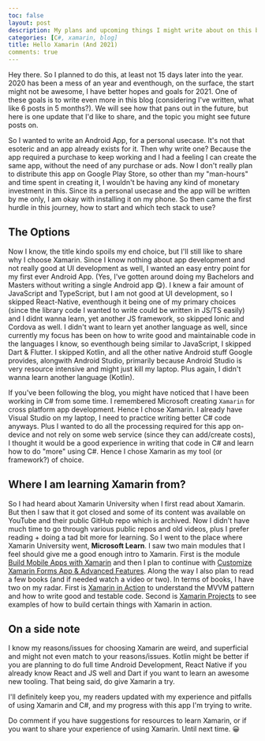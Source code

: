 ```yaml
---
toc: false
layout: post
description: My plans and upcoming things I might write about on this blog.
categories: [C#, xamarin, blog]
title: Hello Xamarin (And 2021)
comments: true
---
```


Hey there. So I planned to do this, at least not 15 days later into the year. 2020 has been a mess of an year and eventhough, on the surface, the start might not be awesome, I have better hopes and goals for 2021. One of these goals is to write even more in this blog (considering I've written, what like 6 posts in 5 months?). We will see how that pans out in the future, but here is one update that I'd like to share, and the topic you might see future posts on.

So I wanted to write an Android App, for a personal usecase. It's not that esoteric and an app already exists for it. Then why write one? Because the app required a purchase to keep working and I had a feeling I can create the same app, without the need of any purchase or ads. Now I don't really plan to distribute this app on Google Play Store, so other than my "man-hours" and time spent in creating it, I wouldn't be having any kind of monetary investment in this. Since its a personal usecase and the app will be written by me only, I am okay with installing it on my phone. So then came the first hurdle in this journey, how to start and which tech stack to use?

## The Options

Now I know, the title kindo spoils my end choice, but I'll still like to share why I choose Xamarin. Since I know nothing about app development and not really good at UI development as well, I wanted an easy entry point for my first ever Android App. (Yes, I've gotten around doing my Bachelors and Masters without writing a single Android app 😋). I knew a fair amount of JavaScript and TypeScript, but I am not good at UI development, so I skipped React-Native, eventhough it being one of my primary choices (since the library code I wanted to write could be written in JS/TS easily) and I didnt wanna learn, yet another JS framework, so skipped Ionic and Cordova as well. I didn't want to learn yet another language as well, since currently my focus has been on how to write good and maintainable code in the languages I know, so eventhough being similar to JavaScript, I skipped Dart & Flutter. I skipped Kotlin, and all the other native Android stuff Google provides, alongwith Android Studio, primarily because Android Studio is very resource intensive and might just kill my laptop. Plus again, I didn't wanna learn another language (Kotlin).

If you've been following the blog, you might have noticed that I have been working in C# from some time. I remembered Microsoft creating `Xamarin` for cross platform app development. Hence I chose Xamarin. I already have Visual Studio on my laptop, I need to practice writing better C# code anyways. Plus I wanted to do all the processing required for this app on-device and not rely on some web service (since they can add/create costs), I thought it would be a good experience in writing that code in C# and learn how to do "more" using C#. Hence I chose Xamarin as my tool (or framework?) of choice.

## Where I am learning Xamarin from?

So I had heard about Xamarin University when I first read about Xamarin. But then I saw that it got closed and some of its content was available on YouTube and their public GitHub repo which is archived. Now I didn't have much time to go through various public repos and old videos, plus I prefer reading + doing a tad bit more for learning. So I went to the place where Xamarin University went, **Microsoft Learn**. I saw two main modules that I feel should give me a good enough intro to Xamarin. First is the module [Build Mobile Apps with Xamarin](https://docs.microsoft.com/en-us/learn/paths/build-mobile-apps-with-xamarin-forms/) and then I plan to continue with [Customize Xamarin Forms App & Advanced Features](https://docs.microsoft.com/en-us/learn/paths/customize-your-xamarin-forms-apps/). Along the way I also plan to read a few books (and if needed watch a video or two). In terms of books, I have two on my radar. First is [Xamarin in Action](https://learning.oreilly.com/library/view/xamarin-in-action/9781617294389/) to understand the MVVM pattern and how to write good and testable code. Second is [Xamarin Projects](https://learning.oreilly.com/library/view/xamarinforms-projects-/9781839210051/) to see examples of how to build certain things with Xamarin in action.

## On a side note

I know my reasons/issues for choosing Xamarin are weird, and superficial and might not even match to your reasons/issues. Kotlin might be better if you are planning to do full time Android Development, React Native if you already know React and JS well and Dart if you want to learn an awesome new tooling. That being said, do give Xamarin a try.

I'll definitely keep you, my readers updated with my experience and pitfalls of using Xamarin and C#, and my progress with this app I'm trying to write.

Do comment if you have suggestions for resources to learn Xamarin, or if you want to share your experience of using Xamarin. Until next time. 😀